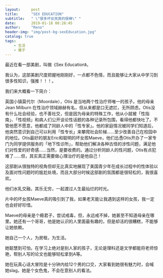 ```yaml
---
layout:     post
title:      "SEX EDUCATION"
subtitle:   " \"很多坏女孩真的很棒\" "
date:       2019-01-18 08:28:45
author:     "Reno"
header-img: "img/post-bg-sexEducation.jpg"
catalog: true
tags:
    - 生活
    - 傻子
---
```


最近在看一部美剧，叫做《Sex Education》。

我认为，这部美剧尺度把握地刚刚好，一点都不色情，而且能够让大家从中学习到很多性知识，强推！！！。

我们来大概看一下简介：

英国小镇莫代尔（Moordale），Otis 是当地两个性治疗师唯一的孩子。他的母亲 Jean Milburn 在性治疗领域赫赫有名，但从来都是口无遮拦，无所顾虑。Otis没有什么社会经验，也不善社交，但是因为母亲的特殊工作，他从小就被「性指南」、「性视频」和病人们公开谈论性话题的各种记录所包围，看得他都快吐了。不管他愿不愿意，他都成了同龄人中的「性专家」。他的家庭情况被同学们知道后，他突然意识到自己可以利用「性专长」来攀爬社会阶梯……至少改善自己在校园中的地位。Otis最好的朋友Eric和聪明的坏女孩Maeve，他们怂恿Otis开办了一家专门为同学提供服务的「地下性诊所」，帮助他们解决各种古怪的涉性问题，满足他们对性爱的好奇感……当然，是要收费的。通过分析同龄人的性问题，Otis有点犯难了……但，其实真正需要做心理治疗的是他自己！

这部剧从很独特的视角但却无比真实地展现了美国青少年在成长过程中的性体验以及面对性问题时的尴尬处境，而且大部分时候这部剧的氛围都是很轻松的，我很喜欢。

他们水乳交融，其乐无穷，一起渡过人生最灿烂的时光。

片中的坏女孩Maeve真的吸引到了我，如果老天能让我遇到这样的女孩，我一定也会好好珍惜。

Maeve的母亲是个瘾君子，尝试戒毒，但，永远戒不掉，她甚至不知道母亲在哪里。她还有一个哥哥，他是她认识的人里面最有趣的，但是却活的很糟糕，不能够让她依赖。

她自己一个人，为房租，为生活。

她聪慧到可怕，在学习上绝对是别人家的孩子，无论是理科还是文学都能将老师惊艳，帮别人写的论文也能够轻松拿到A等。

她在玩真心话大冒险是十分钟内给12个男的口交，大家看到她很有魅力时，会喊她slag，她是个女色鬼，不会在意别人的看法。
























